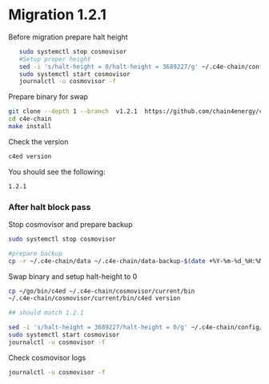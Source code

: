 <!--
order: 13
-->

# Migration 1.2.1

Before migration prepare halt height
```bash
   sudo systemctl stop cosmovisor
   #Setup proper height
   sed -i 's/halt-height = 0/halt-height = 3689227/g' ~/.c4e-chain/config/app.toml
   sudo systemctl start cosmovisor
   journalctl -u cosmovisor -f
```



Prepare binary for swap
```bash
git clone --depth 1 --branch  v1.2.1  https://github.com/chain4energy/c4e-chain.git
cd c4e-chain
make install
```

Check the version
```bash
c4ed version
```

You should see the following:
```bash
1.2.1
```


### After halt block pass

Stop cosmovisor and prepare backup
```bash
sudo systemctl stop cosmovisor

#prepare backup
cp -r ~/.c4e-chain/data ~/.c4e-chain/data-backup-$(date +%Y-%m-%d_%H:%M)
```

Swap binary and setup halt-height to 0
```bash
cp ~/go/bin/c4ed ~/.c4e-chain/cosmovisor/current/bin
~/.c4e-chain/cosmovisor/current/bin/c4ed version

## should match 1.2.1

sed -i 's/halt-height = 3689227/halt-height = 0/g' ~/.c4e-chain/config/app.toml
sudo systemctl start cosmovisor
journalctl -u cosmovisor -f
```

Check cosmovisor logs
```bash
journalctl -u cosmovisor -f
```
